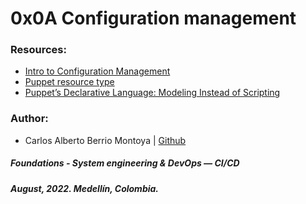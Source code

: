 # 0x0A Configuration management

### Resources:
* [Intro to Configuration Management](https://www.digitalocean.com/community/tutorials/an-introduction-to-configuration-management)
* [Puppet resource type](https://puppet.com/docs/puppet/3.8/types/file.html)
* [Puppet’s Declarative Language: Modeling Instead of Scripting](https://puppet.com/blog/puppets-declarative-language-modeling-instead-of-scripting/)

### Author:
* Carlos Alberto Berrio Montoya | [Github](https://github.com/carlosberrio)

##### Foundations - System engineering & DevOps ― CI/CD
##### August, 2022. Medellín, Colombia.